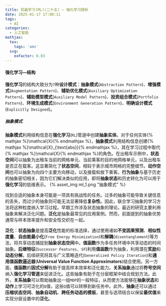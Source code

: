 ```yaml
---
title: 机器学习(ML)(二十五) — 强化学习探析
date: 2025-01-17 17:00:11
tags:
  - AI
categories:
  - 人工智能
mathjax:
  tex:
    tags: 'ams'
  svg:
    exFactor: 0.03
---
```


#### 强化学习—结构

**强化学习**的结构大致分为`7`种**设计模式**：**抽象模式**(`Abstraction Pattern`)、**增强模式**(`Augmentation Pattern`)、**辅助优化模式**(`Auxiliary Optimization Pattern`)、**辅助模型模式**(`Auxiliary Model Pattern`)、**投资组合模式**(`Portfolio Pattern`)、**环境生成模式**(`Environment Generation Pattern`)、**明确设计模式**(`Explicitly Designed`)。
<!-- more -->

##### 抽象模式

**抽象模式**利用结构信息在**强化学习**(`RL`)管道中创建**抽象实体**。对于任何实体{% mathjax %}\mathcal{X}{% endmathjax %}，**抽象模式**利用结构信息创建{% mathjax %}\mathcal{X}_{\text{abs}}{% endmathjax %}，其在学习过程中取代{% mathjax %}\mathcal{X}{% endmathjax %}的角色。在出租车示例中，**状态空间**可以抽象为出租车当前的网格单元、当前乘客的目的地网格单元，以及出租车是否正在载客。这显著简化了**状态空间**，相较于表示城市网格的完整细节。**动作空间**也可以抽象为向四个主要方向移动，以及接载和放下乘客。**行为抽象**与基于历史的抽象密切相关，因为它们解决类似的应用，即将**抽象状态**和历史转化为可以用于**强化学习**的低维表示。
{% asset_img ml_1.png "抽象模式" %}

找到合适的抽象本身可能是一项具有挑战性的任务。过多的抽象可能导致关键信息的丢失，而过少的抽象则可能无法显著降低**复杂性**。因此，联合学习抽象的学习方法将这种粒度纳入学习过程。早期工作涉及状态抽象的理论。最近的研究主要利用抽象来解决泛化问题。**泛化**是抽象最常见的应用案例。然而，前面提到的抽象优势通常与样本效率提升和安全性交织在一起。

**泛化**：**状态抽象**是提高**泛化**性能的标准选择，通过使用诸如**不变因果预测**、**相似性度量**、**自由能最小化**(`Free Energy Minimization`)和**解耦**(`disentanglement`)等方法，将共享动态捕捉到**抽象状态空间**中。**值函数**作为多任务环境中共享动态的时间抽象。**后继特征**(`Successor Features, SF`)利用**值函数**作为抽象，利用潜在**奖励**和**动态分解**。后续研究将其与广义策略迭代(`Generalized Policy Iteration`)和**通用值函数逼近器**(**Universal Value Function Approximators**)结合使用。另一方面，**值函数**的**因式分解**有助于提高样本效率和泛化能力。**关系抽象**通过将**符号空间**纳入**强化学习管道**来促进泛化。这些抽象有助于在分层框架中结合规划方法。此外，**关系抽象**可以帮助抽象出一组`MDP`的一般特征，从而使方法能够在**抽象状态**和**动作**上学习可泛化的`Q`值，这些`Q`值可以转移到新任务中。此外，**抽象**还可以通过**压缩状态空间**、**抽象自动机**、**跨任务动态的模板**，甚至与选项结合以保留**最优值**来实现分层设置中的**泛化**。
